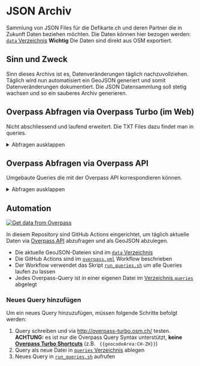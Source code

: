 # JSON Archiv

Sammlung von JSON Files für die Defikarte.ch und deren Partner die in Zukunft Daten beziehen möchten.
Die Daten können hier bezogen werden: [`data` Verzeichnis](https://github.com/chnuessli/defi_archive/tree/main/data)
**Wichtig**
Die Daten sind direkt aus OSM exportiert.

## Sinn und Zweck

Sinn dieses Archivs ist es, Datenveränderungen täglich nachzuvollziehen. Täglich wird nun automatisiert ein GeoJSON generiert und somit Datenveränderungen dokumentiert.
Die JSON Datensammlung soll stetig wachsen und so ein sauberes Archiv generieren.

## Overpass Abfragen via Overpass Turbo (im Web)

Nicht abschliessend und laufend erweitert.
Die TXT Files dazu findet man in queries.

<details><summary>Abfragen ausklappen</summary>
<p>

## Defibrillatoren

### Dispogebiet SRZ

```
[out:json];
// [out:csv( ::type, ::id, ::lat, ::lon, name)];
// fetch area “Dispogebiet SRZ” to search in
(
{{geocodeArea:CH-ZH}};
{{geocodeArea:CH-SZ}};
{{geocodeArea:CH-SH}};
{{geocodeArea:CH-ZG}};
)->.searchArea;

// gather results
(
nwr["emergency"="defibrillator"](area.searchArea);
);
// print results
out body;
>;
out skel qt;
```

### Kanton ZH

```
[out:json][timeout:25];
// fetch area “CH-ZH” to search in
{{geocodeArea:CH-ZH}}->.searchArea;
// gather results
(
  // query part for: “emergency=defibrillator”
  node["emergency"="defibrillator"](area.searchArea);
  way["emergency"="defibrillator"](area.searchArea);
  relation["emergency"="defibrillator"](area.searchArea);
);
// print results
out body;
>;
out skel qt;
```

### Stadt ZH

```

[out:json][timeout:25];
// fetch area “Zurich” to search in
{{geocodeArea:Zurich}}->.searchArea;
// gather results
(
  // query part for: “emergency=defibrillator”
  node["emergency"="defibrillator"](area.searchArea);
  way["emergency"="defibrillator"](area.searchArea);
  relation["emergency"="defibrillator"](area.searchArea);
);
// print results
out body;
>;
out skel qt;
```

### Kanton SG

```
[out:json][timeout:25];
// fetch area “CH-SG” to search in
{{geocodeArea:CH-SG}}->.searchArea;
// gather results
(
  // query part for: “emergency=defibrillator”
  node["emergency"="defibrillator"](area.searchArea);
  way["emergency"="defibrillator"](area.searchArea);
  relation["emergency"="defibrillator"](area.searchArea);
);
// print results
out body;
>; 
out skel qt;
```

### Dispogebiet KNZ SG

```
[out:json];
// [out:csv( ::type, ::id, ::lat, ::lon, name)];
// fetch area “Dispogebiet KNZ SG” to search in
(
{{geocodeArea:CH-SG}};
{{geocodeArea:CH-GL}};
{{geocodeArea:CH-AI}};
{{geocodeArea:CH-AR}};
)->.searchArea;

// gather results
(
nwr["emergency"="defibrillator"](area.searchArea);
);
// print results
out body;
>;
out skel qt;
```

### Defikarte.ch 24h Defis

Dieses Json wird für die Webseite Defikarte.ch benötigt.

```
[out:json][timeout:25];
(
//ganze Schweiz 24h Defis
area["ISO3166-1"="CH"];
)->.searchArea;
// gather results
(
nwr["emergency"="defibrillator"]["opening_hours"="24/7"](area.searchArea);
);
// print results
out body;
>;
out skel qt;
```

### Defikarte.ch NICHT 24h Defis

Dieses Json wird für die Webseite Defikarte.ch benötigt.

```
[out:json][timeout:25];
(
//ganze Schweiz
area["ISO3166-1"="CH"];
)->.searchArea;
// gather results
(
nwr["emergency"="defibrillator"]["opening_hours"!="24/7"](area.searchArea);
);
// print results
out body;
>;
out skel qt;
```

</p>
</details>

## Overpass Abfragen via Overpass API

Umgebaute Queries die mit der Overpass API korrespondieren können.

<details><summary>Abfragen ausklappen</summary>
<p>

## Defibrillatoren

### Dispogebiet SRZ

```
[out:json][timeout:25];
(
//Kanton Zürich
area["ISO3166-2"="CH-ZH"];
//Kanton Schwyz
area["ISO3166-2"="CH-SZ"];
//Kanton Schaffhausen
area["ISO3166-2"="CH-SH"];
//Kanton Zug
area["ISO3166-2"="CH-ZG"];
)->.searchArea;
// gather results
(
nwr["emergency"="defibrillator"](area.searchArea);
);
// print results
out body;
>;
out skel qt;
```

### Kanton ZH

```
[out:json][timeout:25];
// fetch area “CH-ZH” to search in
area["ISO3166-2"="CH-ZH"]->.searchArea;
// gather results
(
  // query part for: “emergency=defibrillator”
  node["emergency"="defibrillator"](area.searchArea);
  way["emergency"="defibrillator"](area.searchArea);
  relation["emergency"="defibrillator"](area.searchArea);
);
// print results
out body;
>;
out skel qt;
```

### Stadt ZH

```
[out:json][timeout:25];
area[name="Zürich"]["wikipedia"="de:Zürich"]->.zurich;
// gather results
(
  node["emergency"="defibrillator"](area.zurich);
  way["emergency"="defibrillator"](area.zurich);
  relation["emergency"="defibrillator"](area.zurich);
);
// print results
out body;
>;
out skel qt;
```

### Kanton SG

```
[out:json][timeout:25];
(
//Kanton St. Gallen
area["ISO3166-2"="CH-SG"];
//Kanton Glarus
area["ISO3166-2"="CH-GL"];
//Kanton Appenzell Innerhoden
area["ISO3166-2"="CH-AI"];
//Kanton Appenzell Ausserhoden
area["ISO3166-2"="CH-AR"];
)->.searchArea;
// gather results
(
nwr["emergency"="defibrillator"](area.searchArea);
);
// print results
out body;
>;
out skel qt;
```

### KNZ St.Gallen

```
[out:json][timeout:25];
(
//Kanton St. Gallen
area["ISO3166-2"="CH-SG"];
//Kanton Glarus
area["ISO3166-2"="CH-GL"];
//Kanton Appenzell Innerhoden
area["ISO3166-2"="CH-AI"];
//Kanton Appenzell Ausserhoden
area["ISO3166-2"="CH-AR"];
)->.searchArea;
// gather results
(
nwr["emergency"="defibrillator"](area.searchArea);
);
// print results
out body;
>;
out skel qt;
```

### Defikarte.ch 24h Defis

Dieses Json wird für die Webseite Defikarte.ch benötigt.

```
[out:json][timeout:25];
(
//ganze Schweiz 24h Defis
area["ISO3166-1"="CH"];
)->.searchArea;
// gather results
(
nwr["emergency"="defibrillator"]["opening_hours"="24/7"](area.searchArea);
);
// print results
out body;
>;
out skel qt;
```

### Defikarte.ch NICHT 24h Defis

Dieses Json wird für die Webseite Defikarte.ch benötigt.

```
[out:json][timeout:25];
(
//ganze Schweiz
area["ISO3166-1"="CH"];
)->.searchArea;
// gather results
(
nwr["emergency"="defibrillator"]["opening_hours"!="24/7"](area.searchArea);
);
// print results
out body;
>;
out skel qt;
```

</p>
</details>

## Automation

[![Get data from Overpass](https://github.com/Schutz-Rettung-Zurich/json-archive/workflows/Get%20data%20from%20Overpass/badge.svg)](https://github.com/Schutz-Rettung-Zurich/json-archive/actions?query=workflow%3A%22Get+data+from+Overpass%22)

In diesem Repository sind GitHub Actions eingerichtet, um täglich aktuelle Daten via [Overpass API](https://wiki.openstreetmap.org/wiki/Overpass_API) abzufragen und als GeoJSON abzulegen.

* Die aktuelle GeoJSON-Dateien sind im [`data` Verzeichnis](https://github.com/Schutz-Rettung-Zurich/json-archive/tree/main/data)
* Die GitHub Actions sind im [`overpass.yml`](https://github.com/Schutz-Rettung-Zurich/json-archive/blob/main/.github/workflows/overpass.yml) Workflow beschrieben
* Der Workflow verwendet das Skript [`run_queries.sh`](https://github.com/Schutz-Rettung-Zurich/json-archive/blob/main/run_queries.sh) um alle Queries laufen zu lassen
* Jedes Overpass-Query ist in einer eigenen Datei im [Verzeichnis `queries`](https://github.com/Schutz-Rettung-Zurich/json-archive/tree/main/queries) abgelegt

### Neues Query hinzufügen

Um ein neues Query hinzuzufügen, müssen folgende Schritte befolgt werden:

1. Query schreiben und via http://overpass-turbo.osm.ch/ testen. **ACHTUNG:** es ist nur die Overpass Query Syntax unterstützt, **keine [Overpass Turbo Shortcuts](https://wiki.openstreetmap.org/wiki/Overpass_turbo/Extended_Overpass_Turbo_Queries)** (z.B. ` {{geocodeArea:CH-ZH}}`)
1. Query als neue Datei in [`queries` Verzeichnis](https://github.com/Schutz-Rettung-Zurich/json-archive/tree/main/queries) ablegen
1. Neues Query in [`run_queries.sh`](https://github.com/Schutz-Rettung-Zurich/json-archive/blob/main/run_queries.sh) aufrufen
